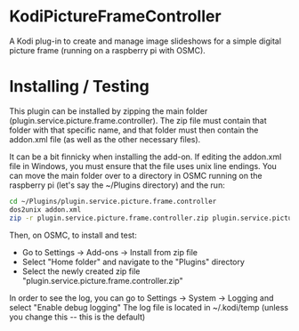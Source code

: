 # KodiPictureFrameController
A Kodi plug-in to create and manage image slideshows for a simple digital picture frame (running on a raspberry pi with OSMC).

# Installing / Testing
This plugin can be installed by zipping the main folder (plugin.service.picture.frame.controller). The zip file must contain that folder with
that specific name, and that folder must then contain the addon.xml file (as well as the other necessary files).

It can be a bit finnicky when installing the add-on. If editing the addon.xml file in Windows, you must ensure that the file uses unix line endings.
You can move the main folder over to a directory in OSMC running on the raspberry pi (let's say the ~/Plugins directory) and the run:

```bash
cd ~/Plugins/plugin.service.picture.frame.controller
dos2unix addon.xml
zip -r plugin.service.picture.frame.controller.zip plugin.service.picture.frame.controller
```

Then, on OSMC, to install and test:

* Go to Settings -> Add-ons -> Install from zip file
* Select "Home folder" and navigate to the "Plugins" directory
* Select the newly created zip file "plugin.service.picture.frame.controller.zip"

In order to see the log, you can go to Settings -> System -> Logging and select "Enable debug logging"
The log file is located in ~/.kodi/temp (unless you change this -- this is the default)